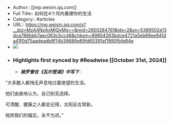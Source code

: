 - Author:: [[mp.weixin.qq.com]]
- Full Title:: 如何在4个月内重建你的生活
- Category:: #articles
- URL:: https://mp.weixin.qq.com/s?__biz=MzA4NzAxMjQyMg==&mid=2650284761&idx=2&sn=5369502e13dca786bbb7aec063c5cc46&chksm=89804263bdce4721a5eb69ee941da41f0d75aadeadb8f14b39686e89fd65391af1890fbfe84e
- ![](https://readwise-assets.s3.amazonaws.com/static/images/article3.5c705a01b476.png)
- ### Highlights first synced by #Readwise [[October 31st, 2024]]
    - ***梭罗曾在《瓦尔登湖》中写下***：

  


“大多数人都悄无声息地过着绝望的生活。

他们由衷地认为，自己别无选择。

可清醒、健康之人都会记得，太阳亘古常新。

抛弃我们的偏见，永不为迟。”
